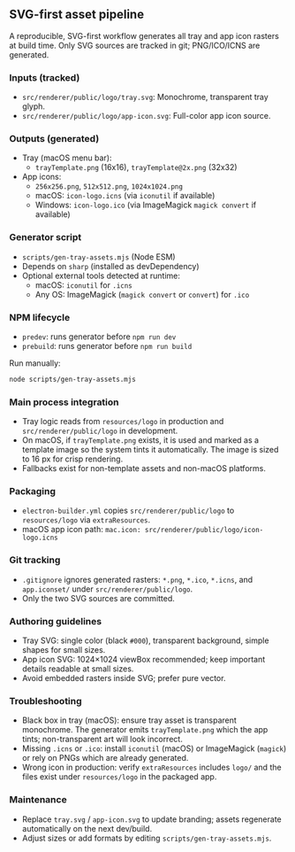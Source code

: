 ## SVG-first asset pipeline

A reproducible, SVG-first workflow generates all tray and app icon rasters at build time. Only SVG sources are tracked in git; PNG/ICO/ICNS are generated.

### Inputs (tracked)

- `src/renderer/public/logo/tray.svg`: Monochrome, transparent tray glyph.
- `src/renderer/public/logo/app-icon.svg`: Full-color app icon source.

### Outputs (generated)

- Tray (macOS menu bar):
  - `trayTemplate.png` (16x16), `trayTemplate@2x.png` (32x32)
- App icons:
  - `256x256.png`, `512x512.png`, `1024x1024.png`
  - macOS: `icon-logo.icns` (via `iconutil` if available)
  - Windows: `icon-logo.ico` (via ImageMagick `magick convert` if available)

### Generator script

- `scripts/gen-tray-assets.mjs` (Node ESM)
- Depends on `sharp` (installed as devDependency)
- Optional external tools detected at runtime:
  - macOS: `iconutil` for `.icns`
  - Any OS: ImageMagick (`magick convert` or `convert`) for `.ico`

### NPM lifecycle

- `predev`: runs generator before `npm run dev`
- `prebuild`: runs generator before `npm run build`

Run manually:

```bash
node scripts/gen-tray-assets.mjs
```

### Main process integration

- Tray logic reads from `resources/logo` in production and `src/renderer/public/logo` in development.
- On macOS, if `trayTemplate.png` exists, it is used and marked as a template image so the system tints it automatically. The image is sized to 16 px for crisp rendering.
- Fallbacks exist for non-template assets and non-macOS platforms.

### Packaging

- `electron-builder.yml` copies `src/renderer/public/logo` to `resources/logo` via `extraResources`.
- macOS app icon path: `mac.icon: src/renderer/public/logo/icon-logo.icns`

### Git tracking

- `.gitignore` ignores generated rasters: `*.png`, `*.ico`, `*.icns`, and `app.iconset/` under `src/renderer/public/logo`.
- Only the two SVG sources are committed.

### Authoring guidelines

- Tray SVG: single color (black `#000`), transparent background, simple shapes for small sizes.
- App icon SVG: 1024×1024 viewBox recommended; keep important details readable at small sizes.
- Avoid embedded rasters inside SVG; prefer pure vector.

### Troubleshooting

- Black box in tray (macOS): ensure tray asset is transparent monochrome. The generator emits `trayTemplate.png` which the app tints; non-transparent art will look incorrect.
- Missing `.icns` or `.ico`: install `iconutil` (macOS) or ImageMagick (`magick`) or rely on PNGs which are already generated.
- Wrong icon in production: verify `extraResources` includes `logo/` and the files exist under `resources/logo` in the packaged app.

### Maintenance

- Replace `tray.svg` / `app-icon.svg` to update branding; assets regenerate automatically on the next dev/build.
- Adjust sizes or add formats by editing `scripts/gen-tray-assets.mjs`.

